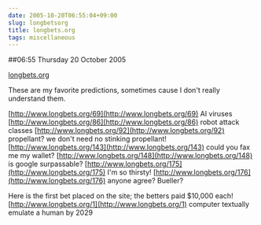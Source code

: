 ```yaml
---
date: 2005-10-20T06:55:04+09:00
slug: longbetsorg
title: longbets.org
tags: miscellaneous
---
```


##06:55 Thursday 20 October 2005

[longbets.org](http://longbets.org)

These are my favorite predictions, sometimes cause I don't really
understand them.

[http://www.longbets.org/69](http://www.longbets.org/69)   AI viruses
[http://www.longbets.org/86](http://www.longbets.org/86)   robot attack classes
[http://www.longbets.org/92](http://www.longbets.org/92)   propellant?  we don't need no stinking propellant!
[http://www.longbets.org/143](http://www.longbets.org/143)  could you fax me my wallet?
[http://www.longbets.org/148](http://www.longbets.org/148)  is google surpassable?
[http://www.longbets.org/175](http://www.longbets.org/175)  I'm so thirsty!
[http://www.longbets.org/176](http://www.longbets.org/176)  anyone agree?  Bueller?

Here is the first bet placed on the site; the betters paid $10,000 each!
[http://www.longbets.org/1](http://www.longbets.org/1)    computer textually emulate a human by 2029
